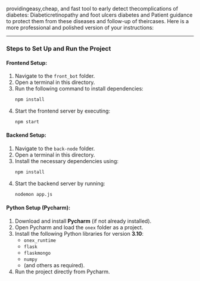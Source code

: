 providingeasy,cheap, and fast tool to early detect thecomplications of diabetes: Diabeticretinopathy and foot ulcers diabetes and Patient guidance to protect them from these diseases and follow-up of theircases.
Here is a more professional and polished version of your instructions:

---

### Steps to Set Up and Run the Project

#### Frontend Setup:
1. Navigate to the `front_bot` folder.  
2. Open a terminal in this directory.  
3. Run the following command to install dependencies:  
   ```bash
   npm install
   ```  
4. Start the frontend server by executing:  
   ```bash
   npm start
   ```

#### Backend Setup:
1. Navigate to the `back-node` folder.  
2. Open a terminal in this directory.  
3. Install the necessary dependencies using:  
   ```bash
   npm install
   ```  
4. Start the backend server by running:  
   ```bash
   nodemon app.js
   ```

#### Python Setup (Pycharm):
1. Download and install **Pycharm** (if not already installed).  
2. Open Pycharm and load the `onex` folder as a project.  
3. Install the following Python libraries for version **3.10**:
   - `onex_runtime`  
   - `flask`  
   - `flaskmongo`  
   - `numpy`  
   - (and others as required).  
4. Run the project directly from Pycharm.  

